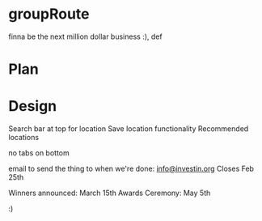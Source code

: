 # groupRoute

finna be the next million dollar business :), def

# Plan

# Design
Search bar at top for location
Save location functionality
Recommended locations

no tabs on bottom


email to send the thing to when we're done: info@investin.org
Closes Feb 25th

Winners announced: March 15th
Awards Ceremony: May 5th

:)